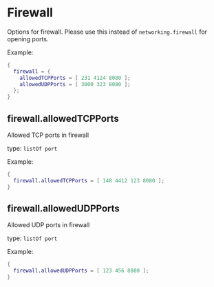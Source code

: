 # Firewall

Options for firewall.
Please use this instead of `networking.firewall` for opening ports.

Example:
```nix
{
  firewall = {
    allowedTCPPorts = [ 231 4124 8080 ];
    allowedUDPPorts = [ 3000 323 8080 ];
  };
}
```

## firewall.allowedTCPPorts
Allowed TCP ports in firewall

type: `listOf port`

Example:
```nix
{
  firewall.allowedTCPPorts = [ 148 4412 123 8080 ];
}
```

## firewall.allowedUDPPorts
Allowed UDP ports in firewall

type: `listOf port`

Example:
```nix
{
  firewall.allowedUDPPorts = [ 123 456 8080 ];
}
```
